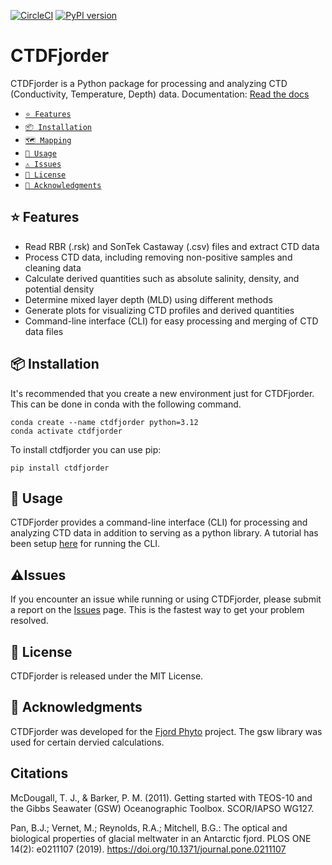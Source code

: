 [![CircleCI](https://dl.circleci.com/status-badge/img/circleci/BqQeY7gNQzLD7veRpM5Fpj/4nijPG3CZqyE8SAoqtPWZr/tree/main.svg?style=shield)](https://dl.circleci.com/status-badge/redirect/circleci/BqQeY7gNQzLD7veRpM5Fpj/4nijPG3CZqyE8SAoqtPWZr/tree/main)
[![PyPI version](https://badge.fury.io/py/ctdfjorder.svg)](https://badge.fury.io/py/ctdfjorder)

# CTDFjorder
CTDFjorder is a Python package for processing and analyzing CTD (Conductivity, Temperature, Depth) data.
Documentation: [Read the docs](https://nikothomas.github.io/ctdfjorder/)

- [<code>⭐ Features</code>](#-features)
- [<code>📦 Installation</code>](#-installation)
- [<code>🗺️ Mapping</code>](#-mapping)
- [<code>🚀 Usage</code>](#-usage)
- [<code>⚠️ Issues</code>](#-issues)
- [<code>📝 License</code>](#-license)
- [<code>📢 Acknowledgments</code>](#-acknowledgments)

## ⭐ Features
- Read RBR (.rsk) and SonTek Castaway (.csv) files and extract CTD data
- Process CTD data, including removing non-positive samples and cleaning data
- Calculate derived quantities such as absolute salinity, density, and potential density
- Determine mixed layer depth (MLD) using different methods
- Generate plots for visualizing CTD profiles and derived quantities
- Command-line interface (CLI) for easy processing and merging of CTD data files

## 📦 Installation
It's recommended that you create a new environment just for CTDFjorder. This can be done in conda with the following
command.
```shell
conda create --name ctdfjorder python=3.12
conda activate ctdfjorder
```
To install ctdfjorder you can use pip:
```shell
pip install ctdfjorder
```

## 🚀 Usage
CTDFjorder provides a command-line interface (CLI) for processing and analyzing CTD data in addition to serving
as a python library. A tutorial has been setup [here](https://nikothomas.github.io/ctdfjorder/Getting%20Started.html)
for running the CLI.

## ⚠️Issues
If you encounter an issue while running or using CTDFjorder, please submit a report on the 
[Issues](https://github.com/nikothomas/ctdfjorder/issues) page. This is the fastest way to get your problem resolved.

## 📝 License
CTDFjorder is released under the MIT License.

## 📢 Acknowledgments
CTDFjorder was developed for the [Fjord Phyto](https://fjordphyto.ucsd.edu) project. The gsw library was used for certain dervied calculations.

## Citations
McDougall, T. J., & Barker, P. M. (2011). Getting started with TEOS-10 and the Gibbs Seawater (GSW) Oceanographic Toolbox. SCOR/IAPSO WG127.

Pan, B.J.; Vernet, M.; Reynolds, R.A.; Mitchell, B.G.: The optical and biological properties of glacial meltwater in an Antarctic fjord. PLOS ONE 14(2): e0211107 (2019). https://doi.org/10.1371/journal.pone.0211107
